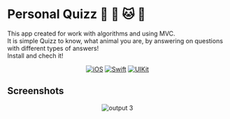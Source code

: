 # Personal Quizz 🐶 🐢 🐱 🐰

This app created for work with algorithms and using MVC.<br/>
It is simple Quizz to know, what animal you are, by answering on questions with different types of answers!<br/>
Install and chech it!

<div align="center">
  
  [![iOS](https://img.shields.io/badge/iOS-14.5-blue)](https://www.apple.com/ru/ios/ios-15/)
  [![Swift](https://img.shields.io/badge/Swift-5.5-orange)](https://developer.apple.com/documentation/swift)
  [![UIKit](https://img.shields.io/badge/UIKit-%20LTS-yellowgreen)](https://developer.apple.com/documentation/uikit)
 
</div>

## Screenshots

<div align="center">
  
  ![output 3](https://user-images.githubusercontent.com/56549889/171740145-a3977303-cec5-448a-a321-d7937affadb0.gif)

</div>
